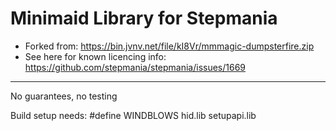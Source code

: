 # Minimaid Library for Stepmania

* Forked from: https://bin.jvnv.net/file/kI8Vr/mmmagic-dumpsterfire.zip
* See here for known licencing info: https://github.com/stepmania/stepmania/issues/1669

---

No guarantees, no testing

Build setup needs:
#define WINDBLOWS
hid.lib
setupapi.lib

